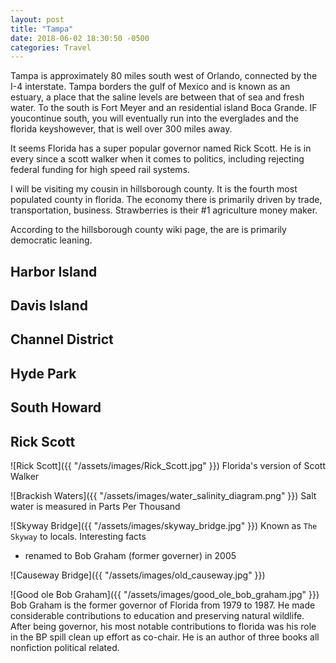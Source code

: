 ```yaml
---
layout: post
title: "Tampa" 
date: 2018-06-02 18:30:50 -0500
categories: Travel 
---
```


Tampa is approximately 80 miles south west of Orlando, connected by the I-4 interstate. Tampa borders the gulf of Mexico and is known as an estuary, a place that the saline levels are between that of sea and fresh water. To the south is Fort Meyer and an residential island Boca Grande. IF youcontinue south, you will eventually run into the everglades and the florida keyshowever, that is well over 300 miles away. 

It seems Florida has a super popular governor named Rick Scott. He is in every since a scott walker when it comes to politics, including rejecting federal funding for high speed rail systems. 

I will be visiting my cousin in hillsborough county. It is the fourth most populated county in florida. The economy there is primarily driven by trade, transportation, business. Strawberries is their #1 agriculture money maker.

According to the hillsborough county wiki page, the are is primarily democratic leaning. 

## Harbor Island

## Davis Island

## Channel District

## Hyde Park

## South Howard

## Rick Scott
![Rick Scott]({{ "/assets/images/Rick_Scott.jpg" }})
Florida's version of Scott Walker

![Brackish Waters]({{ "/assets/images/water_salinity_diagram.png" }})
Salt water is measured in Parts Per Thousand

![Skyway Bridge]({{ "/assets/images/skyway_bridge.jpg" }})
Known as `The Skyway` to locals. Interesting facts
- renamed to Bob Graham (former governer) in 2005


![Causeway Bridge]({{ "/assets/images/old_causeway.jpg" }})

![Good ole Bob Graham]({{ "/assets/images/good_ole_bob_graham.jpg" }})
Bob Graham is the former governor of Florida from 1979 to 1987. He made considerable contributions to education and preserving natural wildlife. After being governor, his most notable contributions to florida was his role in the BP spill clean up effort as co-chair. He is an author of three books all nonfiction political related. 

